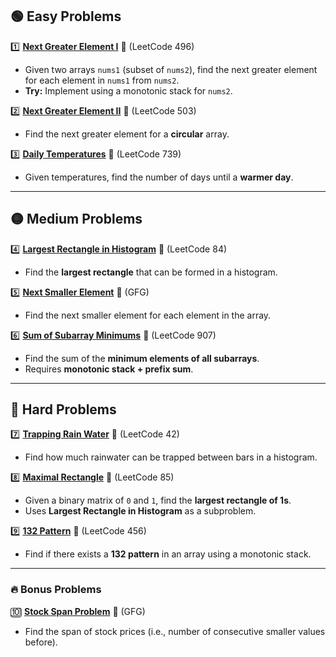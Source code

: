 ## **🟢 Easy Problems**
1️⃣ **[Next Greater Element I](https://leetcode.com/problems/next-greater-element-i/)** 🔗 (LeetCode 496)
- Given two arrays `nums1` (subset of `nums2`), find the next greater element for each element in `nums1` from `nums2`.
- **Try:** Implement using a monotonic stack for `nums2`.

2️⃣ **[Next Greater Element II](https://leetcode.com/problems/next-greater-element-ii/)** 🔗 (LeetCode 503)
- Find the next greater element for a **circular** array.

3️⃣ **[Daily Temperatures](https://leetcode.com/problems/daily-temperatures/)** 🔗 (LeetCode 739)
- Given temperatures, find the number of days until a **warmer day**.

---

## **🟡 Medium Problems**
4️⃣ **[Largest Rectangle in Histogram](https://leetcode.com/problems/largest-rectangle-in-histogram/)** 🔗 (LeetCode 84)
- Find the **largest rectangle** that can be formed in a histogram.

5️⃣ **[Next Smaller Element](https://www.geeksforgeeks.org/next-smaller-element/)** 🔗 (GFG)
- Find the next smaller element for each element in the array.

6️⃣ **[Sum of Subarray Minimums](https://leetcode.com/problems/sum-of-subarray-minimums/)** 🔗 (LeetCode 907)
- Find the sum of the **minimum elements of all subarrays**.
- Requires **monotonic stack + prefix sum**.

---

## **🔴 Hard Problems**
7️⃣ **[Trapping Rain Water](https://leetcode.com/problems/trapping-rain-water/)** 🔗 (LeetCode 42)
- Find how much rainwater can be trapped between bars in a histogram.

8️⃣ **[Maximal Rectangle](https://leetcode.com/problems/maximal-rectangle/)** 🔗 (LeetCode 85)
- Given a binary matrix of `0` and `1`, find the **largest rectangle of 1s**.
- Uses **Largest Rectangle in Histogram** as a subproblem.

9️⃣ **[132 Pattern](https://leetcode.com/problems/132-pattern/)** 🔗 (LeetCode 456)
- Find if there exists a **132 pattern** in an array using a monotonic stack.

---

### **🔥 Bonus Problems**
🔟 **[Stock Span Problem](https://www.geeksforgeeks.org/the-stock-span-problem/)** 🔗 (GFG)
- Find the span of stock prices (i.e., number of consecutive smaller values before).